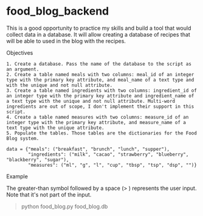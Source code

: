 # food_blog_backend

This is a good opportunity to practice my skills and build a tool that would collect data in a database. It will allow creating a database of recipes that will be able to used in the blog with the recipes. 


Objectives

    1. Create a database. Pass the name of the database to the script as an argument.
    2. Create a table named meals with two columns: meal_id of an integer type with the primary key attribute, and meal_name of a text type and with the unique and not null attribute.
    3. Create a table named ingredients with two columns: ingredient_id of an integer type with the primary key attribute and ingredient_name of a text type with the unique and not null attribute. Multi-word ingredients are out of scope, I don't implement their support in this script.
    4. Create a table named measures with two columns: measure_id of an integer type with the primary key attribute, and measure_name of a text type with the unique attribute.
    5. Populate the tables. Those tables are the dictionaries for the Food Blog system.

    data = {"meals": ("breakfast", "brunch", "lunch", "supper"),
            "ingredients": ("milk", "cacao", "strawberry", "blueberry", "blackberry", "sugar"),
            "measures": ("ml", "g", "l", "cup", "tbsp", "tsp", "dsp", "")}

   
   
Example

The greater-than symbol followed by a space (> ) represents the user input. Note that it's not part of the input.

> python food_blog.py food_blog.db

